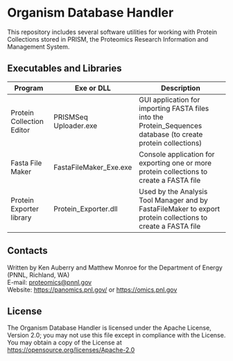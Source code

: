 # Organism Database Handler

This repository includes several software utilities for working with Protein Collections
stored in PRISM, the Proteomics Research Information and Management System.

## Executables and Libraries

| Program  | Exe or DLL  | Description |
|----------|-------------|-------------|
| Protein Collection Editor | PRISMSeq Uploader.exe | GUI application for importing FASTA files into the Protein_Sequences database (to create protein collections) |
| Fasta File Maker | FastaFileMaker_Exe.exe | Console application for exporting one or more protein collections to create a FASTA file |
| Protein Exporter library | Protein_Exporter.dll | Used by the Analysis Tool Manager and by FastaFileMaker to export protein collections to create a FASTA file |

## Contacts

Written by Ken Auberry and Matthew Monroe for the Department of Energy (PNNL, Richland, WA) \
E-mail: proteomics@pnnl.gov \
Website: https://panomics.pnl.gov/ or https://omics.pnl.gov

## License

The Organism Database Handler is licensed under the Apache License, Version 2.0; 
you may not use this file except in compliance with the License.  You may obtain 
a copy of the License at https://opensource.org/licenses/Apache-2.0
